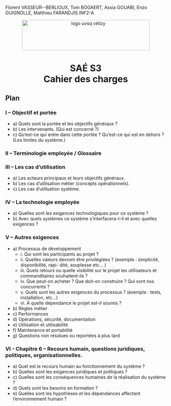 Florent VASSEUR--BERLIOUX, Tom BOGAERT, Assia GOUABI, Enzo GUIGNOLLE, Matthieu FARANDJIS
INF2-A

<div align="center">
<img height="95" width="400" src="/media/matthieu/TOSHIBA/!CONTENU_CLEE_USB/!!ECOLE -----------------/!IUT----------------------------------/!INF2-A/SAE/SAE_S3/ticketsV2/docs/img/IUT Velizy Villacoublay logo 2020 ecran.png" title="logo uvsq vélizy"/><br>

# SAÉ S3 <br> Cahier des charges
</div>



## Plan

### I – Objectif et portée<br>
- a) Quels sont la portée et les objectifs généraux ?
- b) Les intervenants. (Qui est concerné ?)
- c) Qu’est-ce qui entre dans cette portée ? Qu’est-ce qui est en dehors ? (Les limites du
système.)
### II – Terminologie employée / Glossaire<br>
### III – Les cas d’utilisation<br>
- a) Les acteurs principaux et leurs objectifs généraux.
- b) Les cas d’utilisation métier (concepts opérationnels).
- c) Les cas d’utilisation système.
### IV – La technologie employée<br>
- a) Quelles sont les exigences technologiques pour ce système ?
- b) Avec quels systèmes ce système s’interfacera-t-il et avec quelles exigences ?<br>
### V – Autres exigences<br>
- a) Processus de développement<br>
  - i. Qui sont les participants au projet ?<br>
  - ii. Quelles valeurs devront être privilégiées ? (exemple : simplicité, disponibilité, rapi-
dité, souplesse etc... )<br>
  - iii. Quels retours ou quelle visibilité sur le projet les utilisateurs et commanditaires
souhaitent-ils ?<br>
  - iv. Que peut-on acheter ? Que doit-on construire ? Qui sont nos concurrents ?<br>
  - v. Quels sont les autres exigences du processus ? (exemple : tests, installation, etc...)<br>
  - vi. À quelle dépendance le projet est-il soumis ?<br>
- b) Règles métier<br>
- c) Performances<br>
- d) Opérations, sécurité, documentation<br>
- e) Utilisation et utilisabilité<br>
- f) Maintenance et portabilité<br>
- g) Questions non résolues ou reportées à plus tard<br>
### VI - Chapitre 6 – Recours humain, questions juridiques, politiques, organisationnelles.<br>
- a) Quel est le recours humain au fonctionnement du système ?<br>
- b) Quelles sont les exigences juridiques et politiques ?<br>
- c) Quelles sont les conséquences humaines de la réalisation du système ?<br>
- d) Quels sont les besoins en formation ?<br>
- e) Quelles sont les hypothèses et les dépendances affectant l’environnement humain ?<br>